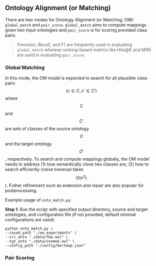 ## Ontology Alignment (or Matching)

There are two modes for Ontology Alignment (or Matching; OM): `global_match` and `pair_score`. `global_match` aims to compute mappings given two input ontologies and `pair_score` is for scoring provided class pairs. 

> Precision, Recall, and F1 are frequently used in evaluating `global_match` whereas ranking-based metrics like Hits@K and MRR are used in evaluating `pair_score`.


### Global Matching

In this mode, the OM model is expected to search for all plausible class pairs $$(c \in C, c' \in C')$$ where $$C$$ and $$C'$$ are sets of classes of the source ontology $$O$$ and the target ontology $$O'$$, respectively. To search and compute mappings globally, the OM model needs to address (1) how semantically close two classes are; (2) how to search efficiently (naive traversal takes $$O(n^2)$$). Futher refinement such as extension and repair are also popular for postprocessing.

Example usage of `onto_match.py`:

**Step 1**: Run the script with specified output directory, source and target ontologies, and configuration file (if not provided, default minimal configurations are used).

```
python onto_match.py \
--saved_path "./om_experiments" \  
--src_onto "./data/fma.owl" \
--tgt_onto "./data/snomed.owl" \
--config_path "./config/bertmap.json"
```

### Pair Scoring

